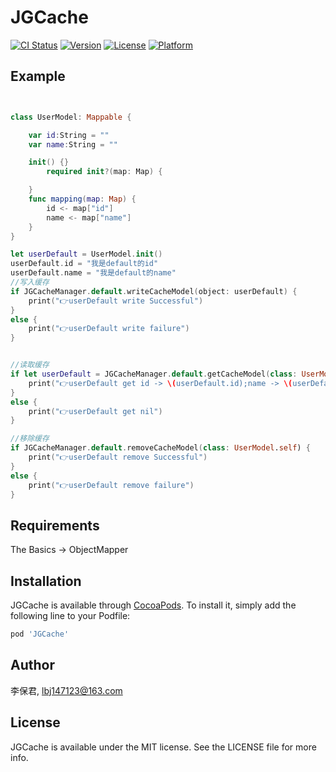 # JGCache

[![CI Status](http://img.shields.io/travis/李保君/JGCache.svg?style=flat)](https://travis-ci.org/李保君/JGCache)
[![Version](https://img.shields.io/cocoapods/v/JGCache.svg?style=flat)](http://cocoapods.org/pods/JGCache)
[![License](https://img.shields.io/cocoapods/l/JGCache.svg?style=flat)](http://cocoapods.org/pods/JGCache)
[![Platform](https://img.shields.io/cocoapods/p/JGCache.svg?style=flat)](http://cocoapods.org/pods/JGCache)

## Example

``` swift


class UserModel: Mappable {

    var id:String = ""
    var name:String = ""

    init() {}
        required init?(map: Map) {

    }
    func mapping(map: Map) {
        id <- map["id"]
        name <- map["name"]
    }
}

let userDefault = UserModel.init()
userDefault.id = "我是default的id"
userDefault.name = "我是default的name"
//写入缓存
if JGCacheManager.default.writeCacheModel(object: userDefault) {
    print("👉userDefault write Successful")
}
else {
    print("👉userDefault write failure")
}


//读取缓存
if let userDefault = JGCacheManager.default.getCacheModel(class: UserModel.self) {
    print("👉userDefault get id -> \(userDefault.id);name -> \(userDefault.name)")
}
else {
    print("👉userDefault get nil")
}

//移除缓存
if JGCacheManager.default.removeCacheModel(class: UserModel.self) {
    print("👉userDefault remove Successful")
}
else {
    print("👉userDefault remove failure")
}
```

## Requirements

The Basics -> ObjectMapper

## Installation

JGCache is available through [CocoaPods](http://cocoapods.org). To install
it, simply add the following line to your Podfile:

```ruby
pod 'JGCache'
```

## Author

李保君, lbj147123@163.com

## License

JGCache is available under the MIT license. See the LICENSE file for more info.
